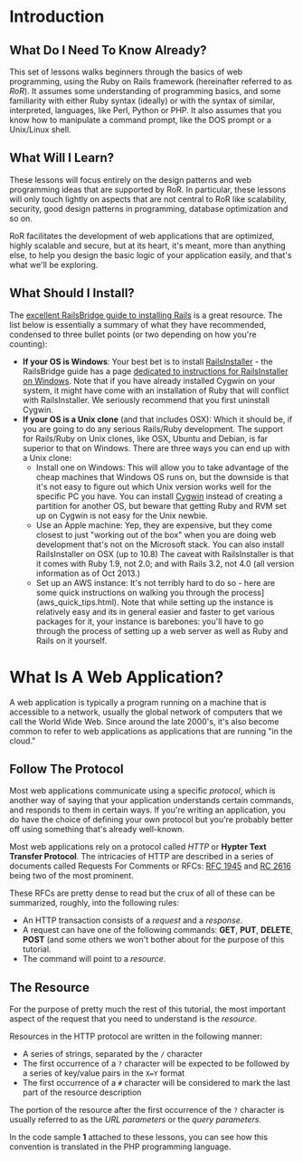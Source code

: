 # Introduction

## What Do I Need To Know Already?

This set of lessons walks beginners through the basics of web programming, using the Ruby on Rails framework (hereinafter referred to as _RoR_). It assumes some understanding of programming basics, and some familiarity with either Ruby syntax (ideally) or with the syntax of similar, interpreted, languages, like Perl, Python or PHP. It also assumes that you know how to manipulate a command prompt, like the DOS prompt or a Unix/Linux shell.

## What Will I Learn?

These lessons will focus entirely on the design patterns and web
programming ideas that are supported by RoR. In particular, these
lessons will only touch lightly on aspects that are not central to RoR
like scalability, security, good design patterns in programming,
database optimization and so on. 

RoR facilitates the development of web applications that are
optimized, highly scalable and secure, but at its heart, it's meant,
more than anything else, to help you design the basic logic of your
application easily, and that's what we'll be exploring.

## What Should I Install?

The [excellent RailsBridge guide to installing Rails](http://installfest.railsbridge.org/installfest/) is a great resource. The list below is essentially a summary of what they have recommended, condensed to three bullet points (or two depending on how you're counting):

* **If your OS is Windows**: Your best bet is to install [RailsInstaller](http://www.railsinstaller.org) - the RailsBridge guide has a page [dedicated to instructions for RailsInstaller on Windows](http://installfest.railsbridge.org/installfest/windows). Note that if you have already installed Cygwin on your system, it might have come with an installation of Ruby that will conflict with RailsInstaller. We seriously recommend that you first uninstall Cygwin.
* **If your OS is a Unix clone** (and that includes OSX): Which it should be, if you are going to do any serious Rails/Ruby development. The support for Rails/Ruby on Unix clones, like OSX, Ubuntu and Debian, is far superior to that on Windows. There are three ways you can end up with a Unix clone:
  * Install one on Windows: This will allow you to take advantage of the cheap machines that Windows OS runs on, but the downside is that it's not easy to figure out which Unix version works well for the specific PC you have. You can install [Cygwin](http://www.cygwin.com) instead of creating a partition for another OS, but beware that getting Ruby and RVM set up on Cygwin is not easy for the Unix newbie.
  * Use an Apple machine: Yep, they are expensive, but they come closest to just "working out of the box" when you are doing web development that's not on the Microsoft stack. You can also install RailsInstaller on OSX (up to 10.8) The caveat with RailsInstaller is that it comes with Ruby 1.9, not 2.0; and with Rails 3.2, not 4.0 (all version information as of Oct 2013.)
  * Set up an AWS instance: It's not terribly hard to do so - here are some quick instructions on walking you through the process](aws_quick_tips.html). Note that while setting up the instance is relatively easy and its in general easier and faster to get various packages for it, your instance is barebones: you'll have to go through the process of setting up a web server as well as Ruby and Rails on it yourself.

# What Is A Web Application?

A web application is typically a program running on a machine that is accessible to a network, usually the global network of computers that we call the World Wide Web. Since around the late 2000's, it's also become common to refer to web applications as applications that are running "in the cloud."

## Follow The Protocol

Most web applications communicate using a specific _protocol_, which is another way of saying that your application understands certain commands, and responds to them in certain ways. If you're writing an application, you do have the choice of defining your own protocol but you're probably better off using something that's already well-known.

Most web applications rely on a protocol called _HTTP_ or **Hypter Text Transfer Protocol**. The intricacies of HTTP are described in a series of documents called Requests For Comments or RFCs: [RFC 1945](http://www.isi.edu/in-notes/rfc1945.txt) and [RC 2616](http://www.ietf.org/rfc/rfc2616.txt) being two of the most prominent.

These RFCs are pretty dense to read but the crux of all of these can be summarized, roughly, into the following rules:

* An HTTP transaction consists of a _request_ and a _response_.
* A request can have one of the following commands: **GET**, **PUT**, **DELETE**, **POST** (and some others we won't bother about for the purpose of this tutorial.
* The command will point to a _resource_.

## The Resource

For the purpose of pretty much the rest of this tutorial, the most important aspect of the request that you need to understand is the _resource_.

Resources in the HTTP protocol are written in the following manner:
  * A series of strings, separated by the `/` character
  * The first occurrence of a `?` character will be expected to be followed by a series of key/value pairs in the `X=Y` format
  * The first occurrence of a `#` character will be considered to mark the last part of the resource description

The portion of the resource after the first occurrence of the `?` character is usually referred to as the _URL parameters_ or the _query parameters_.

In the code sample **1** attached to these lessons, you can see how this convention is translated in the PHP programming language.
